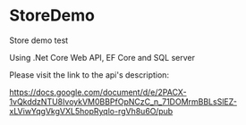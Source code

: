 # StoreDemo
Store demo test

Using .Net Core Web API, EF Core and SQL server

Please visit the link to the api's description:

https://docs.google.com/document/d/e/2PACX-1vQkddzNTU8IvoykVM0BBPfOpNCzC_n_71DOMrmBBLsSlEZ-xLViwYqgVkgVXL5hopRyqlo-rgVh8u6O/pub
